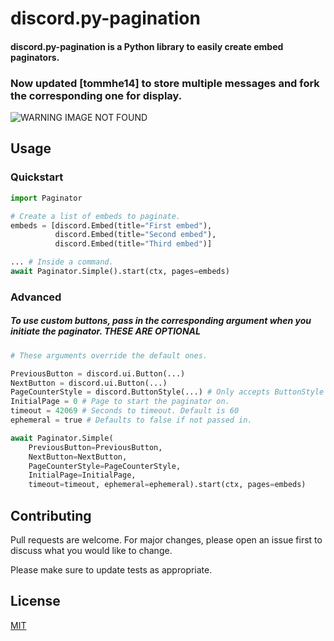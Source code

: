 # discord.py-pagination

#### discord.py-pagination is a Python library to easily create embed paginators.

### Now updated [tommhe14] to store multiple messages and fork the corresponding one for display.

<img src="[https://cdn.soosbot.com/images/pagination-requirement.svg](https://cdn.discordapp.com/attachments/1222190576426815538/1232105864731824198/screamrobbo.jpg?ex=66283f81&is=6626ee01&hm=844dae95c7d83b0cc4c1376c229ee007aceafbd86c504f8348e14e6f62e175fd&)" alt="WARNING IMAGE NOT FOUND">

## Usage

### Quickstart
```python
import Paginator

# Create a list of embeds to paginate.
embeds = [discord.Embed(title="First embed"),
          discord.Embed(title="Second embed"),
          discord.Embed(title="Third embed")]

... # Inside a command.
await Paginator.Simple().start(ctx, pages=embeds)
```

### Advanced

##### To use custom buttons, pass in the corresponding argument when you initiate the paginator. **THESE ARE OPTIONAL**

```python
# These arguments override the default ones.

PreviousButton = discord.ui.Button(...)
NextButton = discord.ui.Button(...)
PageCounterStyle = discord.ButtonStyle(...) # Only accepts ButtonStyle instead of Button
InitialPage = 0 # Page to start the paginator on.
timeout = 42069 # Seconds to timeout. Default is 60
ephemeral = true # Defaults to false if not passed in.

await Paginator.Simple(
    PreviousButton=PreviousButton,
    NextButton=NextButton,
    PageCounterStyle=PageCounterStyle,
    InitialPage=InitialPage,
    timeout=timeout, ephemeral=ephemeral).start(ctx, pages=embeds)
```
## Contributing
Pull requests are welcome. For major changes, please open an issue first to discuss what you would like to change.

Please make sure to update tests as appropriate.

## License
[MIT](https://choosealicense.com/licenses/mit/)
